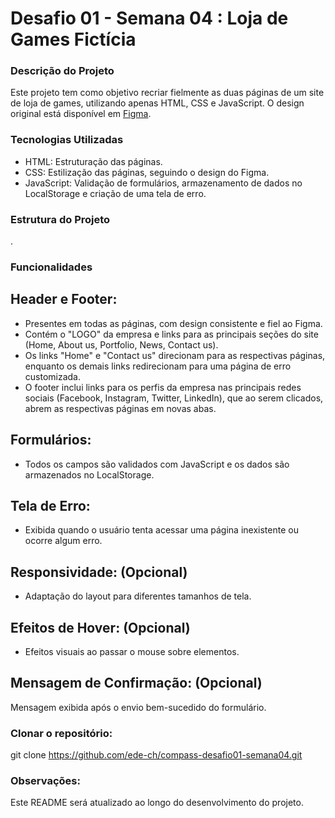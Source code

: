 # Desafio 01 - Semana 04 : Loja de Games Fictícia

### Descrição do Projeto

Este projeto tem como objetivo recriar fielmente as duas páginas de um site de loja de games, utilizando apenas HTML, CSS e JavaScript. O design original está disponível em [Figma](https://www.figma.com/design/Vzl8xfN2v8PF8fX5trpKKX/Desafio-1?node-id=0-1&t=zVQ3ch5Yy7ynLuhM-0).

### Tecnologias Utilizadas

- HTML: Estruturação das páginas.
- CSS: Estilização das páginas, seguindo o design do Figma.
- JavaScript: Validação de formulários, armazenamento de dados no LocalStorage e criação de uma tela de erro.

### Estrutura do Projeto
.

### Funcionalidades

## Header e Footer:
- Presentes em todas as páginas, com design consistente e fiel ao Figma.
- Contém o "LOGO" da empresa e links para as principais seções do site (Home, About us, Portfolio, News, Contact us).
- Os links "Home" e "Contact us" direcionam para as respectivas páginas, enquanto os demais links redirecionam para uma página de erro customizada.
- O footer inclui links para os perfis da empresa nas principais redes sociais (Facebook, Instagram, Twitter, LinkedIn), que ao serem clicados, abrem as respectivas páginas em novas abas.
## Formulários: 
- Todos os campos são validados com JavaScript e os dados são armazenados no LocalStorage.
## Tela de Erro:
- Exibida quando o usuário tenta acessar uma página inexistente ou ocorre algum erro.
## Responsividade: (Opcional) 
- Adaptação do layout para diferentes tamanhos de tela.
## Efeitos de Hover: (Opcional) 
- Efeitos visuais ao passar o mouse sobre elementos.
## Mensagem de Confirmação: (Opcional) 
Mensagem exibida após o envio bem-sucedido do formulário.

### Clonar o repositório:

git clone https://github.com/ede-ch/compass-desafio01-semana04.git

### Observações:

Este README será atualizado ao longo do desenvolvimento do projeto.